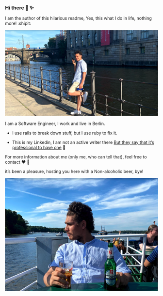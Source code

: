 ### Hi there :wave: :sparkles: 

I am the author of this hilarious readme, Yes, this what I do in life, nothing more! :shipit:

<img src="https://github.com/MohamedBarakats/MohamedBarakats/blob/master/1.png" alt="photo for Mohamed Barakat Github Profile - Software Engineer">

I am a Software Engineer, I work and live in Berlin.

- I use rails to break down stuff, but I use ruby to fix it.

- This is my Linkedin, I am not an active writer there <a href="https://www.linkedin.com/in/mohamedbarakats/">But they say that it’s professional to have one</a> :man:

For more information about me (only me, who can tell that), feel free to contact :heart: :eagle: 

it’s been a pleasure, hosting you here with a Non-alcoholic beer, bye!



<img src="https://github.com/MohamedBarakats/MohamedBarakats/blob/master/2.png" alt="photo that says Mohamed Barakat is having Non-alcoholic beer">
